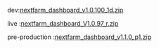 dev:[nextfarm_dashboard_v1.0.100_1d.zip](https://github.com/user-attachments/files/18639756/nextfarm_dashboard_v1.0.100_1d.zip)


live :[nextfarm_dashboard_V1.0.97_r.zip](https://github.com/user-attachments/files/18558802/nextfarm_dashboard_V1.0.97_r.zip)





pre-production :[nextfarm_dashboard_v1.1.0_p1.zip](https://github.com/user-attachments/files/18656346/nextfarm_dashboard_v1.1.0_p1.zip)
